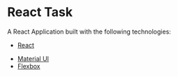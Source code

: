 # React Task

A React Application built with the following technologies:

- [React](https://facebook.com.github.io/react/)

* [Material UI](https://material-ui.com/)
* [Flexbox](https://developer.mozilla.org/en-US/docs/Web/CSS/CSS_Flexible_Box_Layout/Basic_Concepts_of_Flexbox)
